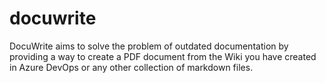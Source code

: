 # docuwrite
DocuWrite aims to solve the problem of outdated documentation by providing a way to create a PDF document from the Wiki you have created in Azure DevOps or any other collection of markdown files.

